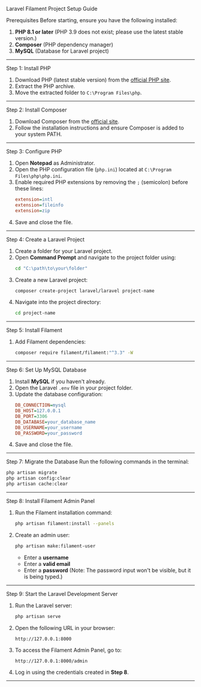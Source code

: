 Laravel Filament Project Setup Guide

Prerequisites
Before starting, ensure you have the following installed:

1. **PHP 8.1 or later** (PHP 3.9 does not exist; please use the latest stable version.)
2. **Composer** (PHP dependency manager)
3. **MySQL** (Database for Laravel project)

---

Step 1: Install PHP

1. Download PHP (latest stable version) from the [official PHP site](https://www.php.net/downloads.php).
2. Extract the PHP archive.
3. Move the extracted folder to `C:\Program Files\php`.

---

Step 2: Install Composer

1. Download Composer from the [official site](https://getcomposer.org/download/).
2. Follow the installation instructions and ensure Composer is added to your system PATH.

---

Step 3: Configure PHP

1. Open **Notepad** as Administrator.
2. Open the PHP configuration file (`php.ini`) located at `C:\Program Files\php\php.ini`.
3. Enable required PHP extensions by removing the `;` (semicolon) before these lines:
    ```ini
    extension=intl
    extension=fileinfo
    extension=zip
    ```
4. Save and close the file.

---

Step 4: Create a Laravel Project

1. Create a folder for your Laravel project.
2. Open **Command Prompt** and navigate to the project folder using:
    ```sh
    cd "C:\path\to\your\folder"
    ```
3. Create a new Laravel project:
    ```sh
    composer create-project laravel/laravel project-name
    ```
4. Navigate into the project directory:
    ```sh
    cd project-name
    ```

---

Step 5: Install Filament

1. Add Filament dependencies:
    ```sh
    composer require filament/filament:"^3.3" -W
    ```

---

Step 6: Set Up MySQL Database

1. Install **MySQL** if you haven't already.
2. Open the Laravel `.env` file in your project folder.
3. Update the database configuration:
    ```ini
    DB_CONNECTION=mysql
    DB_HOST=127.0.0.1
    DB_PORT=3306
    DB_DATABASE=your_database_name
    DB_USERNAME=your_username
    DB_PASSWORD=your_password
    ```
4. Save and close the file.

---

Step 7: Migrate the Database
Run the following commands in the terminal:

```sh
php artisan migrate
php artisan config:clear
php artisan cache:clear
```

---

Step 8: Install Filament Admin Panel

1. Run the Filament installation command:
    ```sh
    php artisan filament:install --panels
    ```
2. Create an admin user:
    ```sh
    php artisan make:filament-user
    ```
    - Enter a **username**
    - Enter a **valid email**
    - Enter a **password** (Note: The password input won't be visible, but it is being typed.)

---

Step 9: Start the Laravel Development Server

1. Run the Laravel server:
    ```sh
    php artisan serve
    ```
2. Open the following URL in your browser:
    ```
    http://127.0.0.1:8000
    ```
3. To access the Filament Admin Panel, go to:
    ```
    http://127.0.0.1:8000/admin
    ```
4. Log in using the credentials created in **Step 8**.

---
